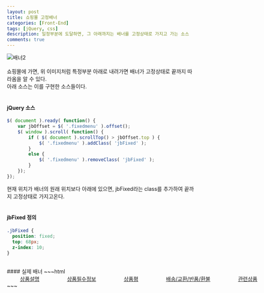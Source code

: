 ```yaml
---
layout: post
title: 쇼핑몰 고정배너
categories: [Front-End]
tags: [jQuery, css]
description: 일정부분에 도달하면, 그 아래까지는 배너를 고정상태로 가지고 가는 소스
comments: true
---
```


![배너2](https://user-images.githubusercontent.com/36055500/54440728-9f905b00-477e-11e9-947e-2cbf4ee41a9a.JPG)
<br><br>
쇼핑몰에 가면, 위 이미지처럼 특정부분 아래로 내려가면 배너가 고정상태로 끝까지 따라옴을 알 수 있다.  
아래 소스는 이를 구현한 소스들이다.
<br><br>
#### jQuery 소스  
~~~javascript
$( document ).ready( function() {
    var jbOffset = $( '.fixedmenu' ).offset();
    $( window ).scroll( function() {
        if ( $( document ).scrollTop() > jbOffset.top ) {
            $( '.fixedmenu' ).addClass( 'jbFixed' );
        }
        else {
            $( '.fixedmenu' ).removeClass( 'jbFixed' );
        }
    });
});
~~~
현재 위치가 배너의 원래 위치보다 아래에 있으면, jbFixed라는 class를 추가하여 끝까지 고정상태로 가지고온다.
<br><br>
#### jbFixed 정의
~~~css
.jbFixed {
  position: fixed;
  top: 68px;
  z-index: 10; 
}
~~~
<br>
#### 실제 배너
~~~html
<div class="fixedbar">
    <div class="autoalign">
        <div class="fixedmenu">
            <div class="detailTab" style="position: relative; top: 0px; left: 0px; width: 1008px; margin-left: 0px; z-index: 1;">
                <a href="#detailViewMore" class="active" style="margin-left: 35px; margin-right: 35px;">상품설명</a>
                <a href="#requiredinformation" style="margin-left: 35px; margin-right: 35px;" class="">상품필수정보</a>
                <a href="#divReview" style="margin-left: 35px; margin-right: 35px;" class="">상품평</a>
                <a href="#faq" style="margin-left: 35px; margin-right: 35px;" class="">배송/교환/반품/환불</a>
                <a href="#relatedproduct" style="margin-left: 35px; margin-right: 35px;" class="">관련상품</a>
            </div>
        </div>
    </div>
</div>
~~~
